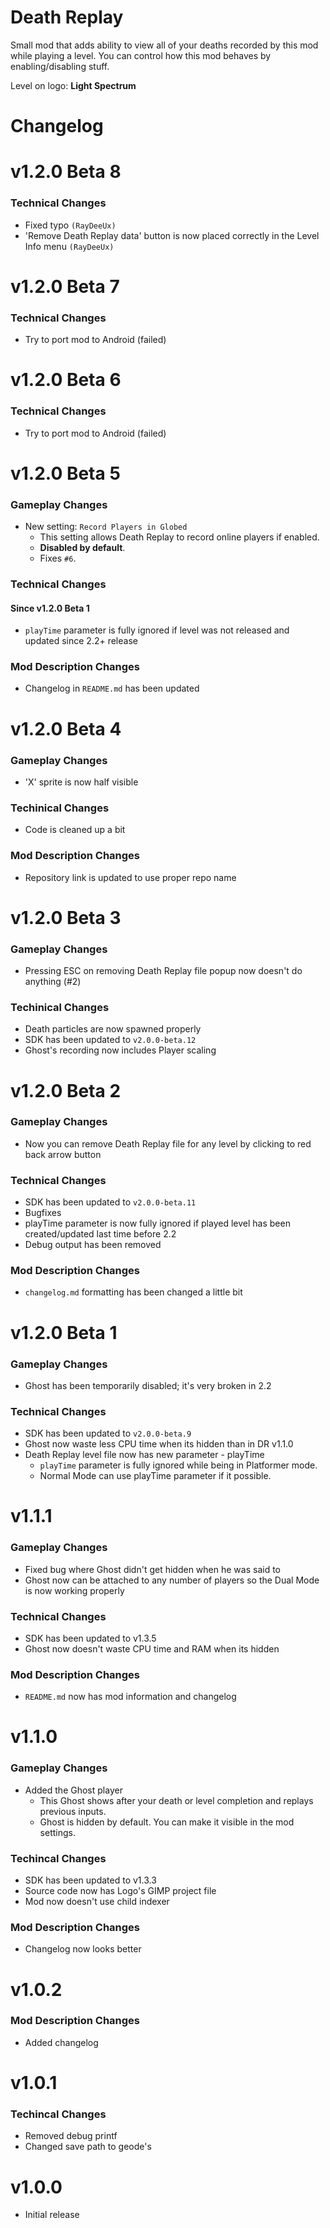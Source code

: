 # Death Replay

Small mod that adds ability to view all of your deaths recorded by this mod while playing a level. You can control how this mod behaves by enabling/disabling stuff.

Level on logo: **Light Spectrum**

# Changelog

# v1.2.0 Beta 8
### Technical Changes
 * Fixed typo `(RayDeeUx)`
 * 'Remove Death Replay data' button is now placed correctly in the Level Info menu `(RayDeeUx)`

# v1.2.0 Beta 7
### Technical Changes
 * Try to port mod to Android (failed)

# v1.2.0 Beta 6
### Technical Changes
 * Try to port mod to Android (failed)

# v1.2.0 Beta 5
### Gameplay Changes
 * New setting: `Record Players in Globed`
   - This setting allows Death Replay to record online players if enabled.
   - **Disabled by default**.
   - Fixes `#6`.
### Technical Changes
#### Since v1.2.0 Beta 1
 * `playTime` parameter is fully ignored if level was not released and updated since 2.2+ release
### Mod Description Changes
 * Changelog in `README.md` has been updated

# v1.2.0 Beta 4
### Gameplay Changes
 * 'X' sprite is now half visible
### Techinical Changes
 * Code is cleaned up a bit
### Mod Description Changes
 * Repository link is updated to use proper repo name

# v1.2.0 Beta 3
### Gameplay Changes
 * Pressing ESC on removing Death Replay file popup now doesn't do anything (#2)
### Techinical Changes
 * Death particles are now spawned properly
 * SDK has been updated to `v2.0.0-beta.12`
 * Ghost's recording now includes Player scaling

# v1.2.0 Beta 2
### Gameplay Changes
 * Now you can remove Death Replay file for any level by clicking to red back arrow button
### Technical Changes
 * SDK has been updated to `v2.0.0-beta.11`
 * Bugfixes
 * playTime parameter is now fully ignored if played level has been created/updated last time before 2.2
 * Debug output has been removed
### Mod Description Changes
 * `changelog.md` formatting has been changed a little bit

# v1.2.0 Beta 1
### Gameplay Changes
 * Ghost has been temporarily disabled; it's very broken in 2.2
### Technical Changes
 * SDK has been updated to `v2.0.0-beta.9`
 * Ghost now waste less CPU time when its hidden than in DR v1.1.0
 * Death Replay level file now has new parameter - playTime
   - `playTime` parameter is fully ignored while being in Platformer mode.
   - Normal Mode can use playTime parameter if it possible.

# v1.1.1
### Gameplay Changes
 * Fixed bug where Ghost didn't get hidden when he was said to
 * Ghost now can be attached to any number of players so the Dual Mode is now working properly
### Technical Changes
 * SDK has been updated to v1.3.5
 * Ghost now doesn't waste CPU time and RAM when its hidden
### Mod Description Changes
 * `README.md` now has mod information and changelog

# v1.1.0
### Gameplay Changes
 * Added the Ghost player
   - This Ghost shows after your death or level completion and replays previous inputs.
   - Ghost is hidden by default. You can make it visible in the mod settings.
### Techincal Changes
 * SDK has been updated to v1.3.3
 * Source code now has Logo's GIMP project file
 * Mod now doesn't use child indexer
### Mod Description Changes
 * Changelog now looks better

# v1.0.2
### Mod Description Changes
 * Added changelog

# v1.0.1
### Techincal Changes
 * Removed debug printf
 * Changed save path to geode's

# v1.0.0
 * Initial release